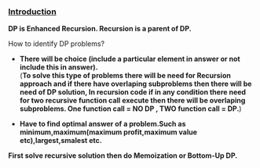 ### [Introduction](https://www.youtube.com/watch?v=nqowUJzG-iM&list=PL_z_8CaSLPWekqhdCPmFohncHwz8TY2Go&index=1&t=3s)   
**DP is Enhanced Recursion. Recursion is a parent of DP.**  

How to identify DP problems?   
* **There will be choice (include a particular element in answer or not include this in answer).**   
(**To solve this type of problems there will be need for Recursion approach and if there have overlaping subproblems then there will be need of DP solution, In recursion code if in any condition there need for two recursive function call execute then there will be overlaping subproblems. One function call = NO DP , TWO function call = DP.**)

* **Have to find optimal answer of a problem.Such as minimum,maximum(maximum profit,maximum value etc),largest,smalest etc.**    

**First solve recursive solution then do Memoization or Bottom-Up DP.**   
